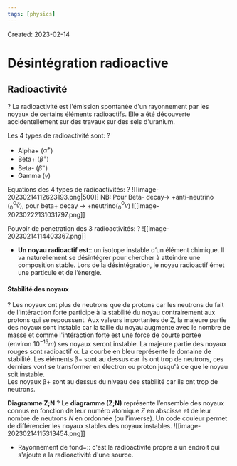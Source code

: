 ```yaml
---
tags: [physics] 
---
```

Created: 2023-02-14

# Désintégration radioactive

## Radioactivité
?
La radioactivité est l'émission spontanée d'un rayonnement par les noyaux de certains éléments radioactifs. Elle a été découverte accidentellement sur des travaux sur des sels d'uranium.
<!--SR:!2023-03-10,5,167-->

Les 4 types de radioactivité sont:
?
- Alpha+ ($\alpha^+$)
- Beta+ ($\beta^+$)
- Beta- ($\beta^-$)
- Gamma ($\gamma$)
<!--SR:!2023-03-17,20,250-->


Equations des 4 types de radioactivités:
?
![[image-20230214112623193.png|500]]
NB: Pour Beta- decay-> +anti-neutrino ($^0_0\bar{v}$), pour beta+ decay -> +neutrino($^0_0v$)
![[image-20230222131031797.png]]
<!--SR:!2023-03-26,26,250-->

Pouvoir de penetration des 3 radioactivités:
?
![[image-20230214114403367.png]]
<!--SR:!2023-03-21,23,250-->

- **Un noyau radioactif est**:: un isotope instable d’un élément chimique. Il va naturellement se désintégrer pour chercher à atteindre une composition stable. Lors de la désintégration, le noyau radioactif émet une particule et de l’énergie.
<!--SR:!2023-03-18,10,150-->

#### Stabilité des noyaux
?
Les noyaux ont plus de neutrons que de protons car les neutrons du fait de l'intéraction forte participe à la stabilité du noyau contrairement aux protons qui se repoussent. Aux valeurs importantes de Z, la majeure partie des noyaux sont instable car la taille du noyau augmente avec le nombre de masse et comme l'intéraction forte est une force de courte portée (environ $10^{−15}m$) ses noyaux seront instable. La majeure partie des noyaux rouges sont radioactif α. La courbe en bleu représente le domaine de stabilité. Les éléments β− sont au dessus car ils ont trop de neutrons, ces derniers vont se transformer en électron ou proton jusqu'à ce que le noyau soit instable.  
Les noyaux β+ sont au dessus du niveau dee stabilité car ils ont trop de neutrons.
<!--SR:!2023-03-21,18,210-->

**Diagramme Z;N**
?
Le **diagramme (Z;N)** représente l’ensemble des noyaux connus en fonction de leur numéro atomique _Z_ en abscisse et de leur nombre de neutrons _N_ en ordonnée (ou l’inverse). Un code couleur permet de différencier les noyaux stables des noyaux instables.
![[image-20230214115313454.png]]
<!--SR:!2023-03-22,23,250-->

- Rayonnement de fond=:: c'est la radioactivité propre a un endroit qui s'ajoute a la radioactivité d'une source.